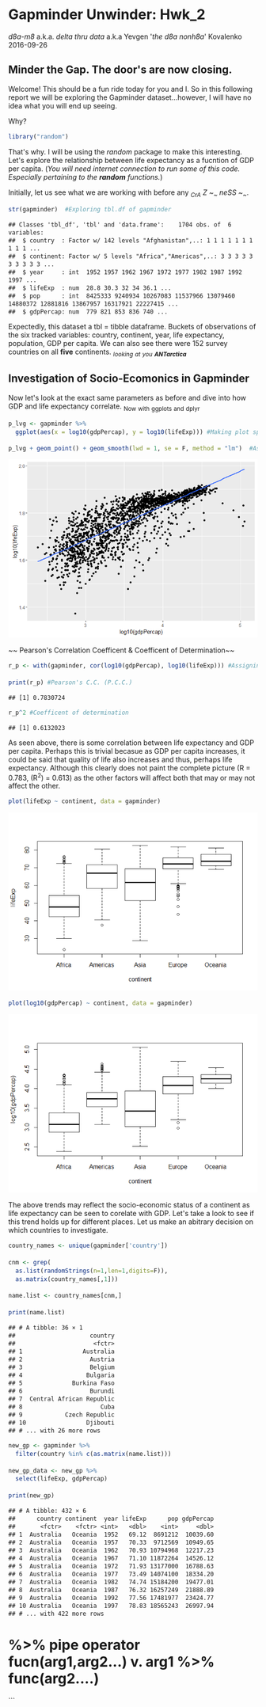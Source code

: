 Gapminder Unwinder: Hwk\_2
================
*d8a-m8* a.k.a. *delta thru data* a.k.a Yevgen '*the d8a nonh8a*' Kovalenko
2016-09-26

Minder the Gap. The door's are now closing.
-------------------------------------------

Welcome! This should be a fun ride today for you and I. So in this following report we will be exploring the Gapminder dataset...however, I will have no idea what you will end up seeing.

Why?

``` r
library("random")
```

That's why. I will be using the *random* package to make this interesting. Let's explore the relationship between life expectancy as a fucntion of GDP per capita. (*You will need internet connection to run some of this code. Especially pertaining to the **random** functions.*)

Initially, let us see what we are working with before any *<sub>CrA</sub>* *Z* *~<sub>~</sub> neSS ~<sub>~</sub>*.

``` r
str(gapminder)  #Exploring tbl.df of gapminder
```

    ## Classes 'tbl_df', 'tbl' and 'data.frame':    1704 obs. of  6 variables:
    ##  $ country  : Factor w/ 142 levels "Afghanistan",..: 1 1 1 1 1 1 1 1 1 1 ...
    ##  $ continent: Factor w/ 5 levels "Africa","Americas",..: 3 3 3 3 3 3 3 3 3 3 ...
    ##  $ year     : int  1952 1957 1962 1967 1972 1977 1982 1987 1992 1997 ...
    ##  $ lifeExp  : num  28.8 30.3 32 34 36.1 ...
    ##  $ pop      : int  8425333 9240934 10267083 11537966 13079460 14880372 12881816 13867957 16317921 22227415 ...
    ##  $ gdpPercap: num  779 821 853 836 740 ...

Expectedly, this dataset a tbl = tibble dataframe. Buckets of observations of the six tracked variables: country, continent, year, life expectancy, population, GDP per capita. We can also see there were 152 survey countries on all **five** continents. *<sub>looking</sub> <sub>at</sub> <sub>you</sub> **<sub>ANTarctica</sub>***

Investigation of Socio-Ecomonics in Gapminder
---------------------------------------------

Now let's look at the exact same parameters as before and dive into how GDP and life expectancy correlate. <sub>Now</sub> <sub>with</sub> <sub>ggplots</sub> <sub>and</sub> <sub>dplyr</sub>

``` r
p_lvg <- gapminder %>% 
  ggplot(aes(x = log10(gdpPercap), y = log10(lifeExp))) #Making plot space

p_lvg + geom_point() + geom_smooth(lwd = 1, se = F, method = "lm")  #Assigning points and a trendline
```

![](hw02_Exploring-Gapminder-with-tidyverse_files/figure-markdown_github/Plot%20L%20v.%20G%20data-1.png)

~~ Pearson's Correlation Coefficent & Coefficent of Determination~~

``` r
r_p <- with(gapminder, cor(log10(gdpPercap), log10(lifeExp))) #Assigning object that is the P.C.C. of lifeExp and GDP

print(r_p) #Pearson's C.C. (P.C.C.)
```

    ## [1] 0.7830724

``` r
r_p^2 #Coefficent of determination
```

    ## [1] 0.6132023

As seen above, there is some correlation between life expectancy and GDP per capita. Perhaps this is trivial becasue as GDP per capita increases, it could be said that quality of life also increases and thus, perhaps life expectancy. Although this clearly does not paint the complete picture (R = 0.783, (R<sup>2</sup>) = 0.613) as the other factors will affect both that may or may not affect the other.

``` r
plot(lifeExp ~ continent, data = gapminder)
```

![](hw02_Exploring-Gapminder-with-tidyverse_files/figure-markdown_github/unnamed-chunk-1-1.png)

``` r
plot(log10(gdpPercap) ~ continent, data = gapminder)
```

![](hw02_Exploring-Gapminder-with-tidyverse_files/figure-markdown_github/unnamed-chunk-1-2.png)

The above trends may reflect the socio-economic status of a continent as life expectancy can be seen to corelate with GDP. Let's take a look to see if this trend holds up for different places. Let us make an abitrary decision on which countries to investigate.

``` r
country_names <- unique(gapminder['country'])

cnm <- grep(
  as.list(randomStrings(n=1,len=1,digits=F)), 
  as.matrix(country_names[,1]))

name.list <- country_names[cnm,]

print(name.list)
```

    ## # A tibble: 36 × 1
    ##                     country
    ##                      <fctr>
    ## 1                 Australia
    ## 2                   Austria
    ## 3                   Belgium
    ## 4                  Bulgaria
    ## 5              Burkina Faso
    ## 6                   Burundi
    ## 7  Central African Republic
    ## 8                      Cuba
    ## 9            Czech Republic
    ## 10                 Djibouti
    ## # ... with 26 more rows

``` r
new_gp <- gapminder %>% 
  filter(country %in% c(as.matrix(name.list)))

new_gp_data <- new_gp %>% 
  select(lifeExp, gdpPercap)
  
print(new_gp)
```

    ## # A tibble: 432 × 6
    ##      country continent  year lifeExp      pop gdpPercap
    ##       <fctr>    <fctr> <int>   <dbl>    <int>     <dbl>
    ## 1  Australia   Oceania  1952   69.12  8691212  10039.60
    ## 2  Australia   Oceania  1957   70.33  9712569  10949.65
    ## 3  Australia   Oceania  1962   70.93 10794968  12217.23
    ## 4  Australia   Oceania  1967   71.10 11872264  14526.12
    ## 5  Australia   Oceania  1972   71.93 13177000  16788.63
    ## 6  Australia   Oceania  1977   73.49 14074100  18334.20
    ## 7  Australia   Oceania  1982   74.74 15184200  19477.01
    ## 8  Australia   Oceania  1987   76.32 16257249  21888.89
    ## 9  Australia   Oceania  1992   77.56 17481977  23424.77
    ## 10 Australia   Oceania  1997   78.83 18565243  26997.94
    ## # ... with 422 more rows

%&gt;% pipe operator fucn(arg1,arg2...) v. arg1 %&gt;% func(arg2....)
=====================================================================

\`\`\`
